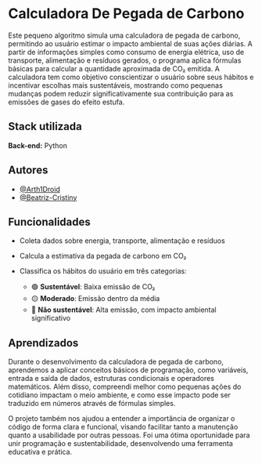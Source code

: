 # Calculadora De Pegada de Carbono

Este pequeno algoritmo simula uma calculadora de pegada de carbono, permitindo ao usuário estimar o impacto ambiental de suas ações diárias. A partir de informações simples como consumo de energia elétrica, uso de transporte, alimentação e resíduos gerados, o programa aplica fórmulas básicas para calcular a quantidade aproximada de CO₂ emitida. A calculadora tem como objetivo conscientizar o usuário sobre seus hábitos e incentivar escolhas mais sustentáveis, mostrando como pequenas mudanças podem reduzir significativamente sua contribuição para as emissões de gases do efeito estufa.

## Stack utilizada


**Back-end:** Python


## Autores

- [@Arth1Droid](https://www.github.com/Arth1Droid)
- [@Beatriz-Cristiny](https://www.github.com/Beatriz-Cristiny)



## Funcionalidades

- Coleta dados sobre energia, transporte, alimentação e resíduos
- Calcula a estimativa da pegada de carbono em CO₂
- Classifica os hábitos do usuário em três categorias:

  - 🟢 **Sustentável**: Baixa emissão de CO₂
  - 🟡 **Moderado**: Emissão dentro da média
  - 🔴 **Não sustentável**: Alta emissão, com impacto ambiental significativo



## Aprendizados

Durante o desenvolvimento da calculadora de pegada de carbono, aprendemos a aplicar conceitos básicos de programação, como variáveis, entrada e saída de dados, estruturas condicionais e operadores matemáticos. Além disso, compreendi melhor como pequenas ações do cotidiano impactam o meio ambiente, e como esse impacto pode ser traduzido em números através de fórmulas simples.

O projeto também nos ajudou a entender a importância de organizar o código de forma clara e funcional, visando facilitar tanto a manutenção quanto a usabilidade por outras pessoas. Foi uma ótima oportunidade para unir programação e sustentabilidade, desenvolvendo uma ferramenta educativa e prática.